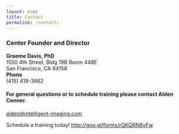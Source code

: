 ```yaml
---
layout: page
title: Contact
permalink: /contact/
---
```


### Center Founder and Director

**Graeme Davis, PhD**  
1550 4th Street, Bldg 19B Room 448E  
San Francisco, CA 94158  
**Phone**  
(415) 418-3662



#### For general questions or to schedule training please contact Alden Conner.

<alden@intelligent-imaging.com>

Schedule a training today! <http://goo.gl/forms/rQKQRN8vFw>

